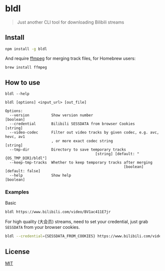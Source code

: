 # bldl

> Just another CLI tool for downloading Bilibili streams

## Install

```sh
npm install -g bldl
```

And require [ffmpeg](https://ffmpeg.org/download.html) for merging track files, for Homebrew users:

```sh
brew install ffmpeg
```

## How to use

`bldl --help`

```
bldl [options] <input_url> [out_file]

Options:
  --version          Show version number                               [boolean]
  --credential       Bilibili SESSDATA from browser Cookies             [string]
  --video-codec      Filter out video tracks by given codec, e.g. avc, hevc, av1
                     , or more exact codec string                       [string]
  --tmp-dir          Directory to save temporary tracks
                                         [string] [default: "{OS_TMP_DIR}/bldl"]
  --keep-tmp-tracks  Whether to keep temporary tracks after merging
                                                      [boolean] [default: false]
  --help             Show help                                         [boolean]
```

### Examples

Basic

```sh
bldl https://www.bilibili.com/video/BV1ac411E7jr
```

For high quality (大会员) streams, need to set your credential, just grab `SESSDATA` from your browser cookies.

```sh
bldl --credential={SESSDATA_FROM_COOKIES} https://www.bilibili.com/video/BV1ac411E7jr
```

## License

[MIT](./LICENSE)
